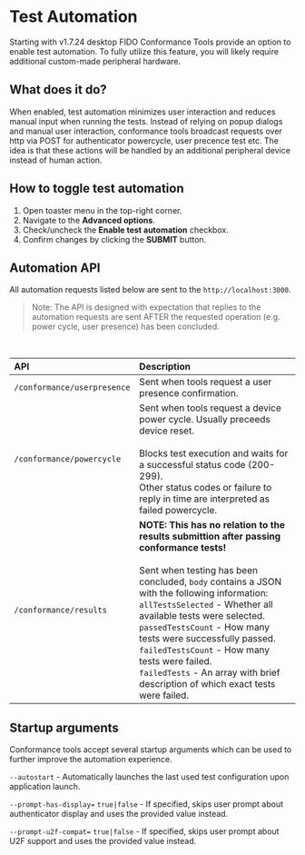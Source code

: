 # Test Automation

Starting with v1.7.24 desktop FIDO Conformance Tools provide an option to enable test automation. To fully utilize this feature, you will likely require additional custom-made peripheral hardware.

## What does it do?
When enabled, test automation minimizes user interaction and reduces manual input when running the tests. Instead of relying on popup dialogs and manual user interaction, conformance tools broadcast requests over http via POST for authenticator powercycle, user precence test etc. The idea is that these actions will be handled by an additional peripheral device instead of human action.

## How to toggle test automation
1. Open toaster menu in the top-right corner.
2. Navigate to the **Advanced options**.
3. Check/uncheck the **Enable test automation** checkbox.
4. Confirm changes by clicking the **SUBMIT** button.

## Automation API
All automation requests listed below are sent to the `http://localhost:3000`.
> Note: The API is designed with expectation that replies to the automation requests are sent AFTER the requested operation (e.g. power cycle, user presence) has been concluded.

<br>

| API | Description |
| :------ | :---------- |
| `/conformance/userpresence` | Sent when tools request a user presence confirmation. |
| `/conformance/powercycle` | Sent when tools request a device power cycle. Usually preceeds device reset. <br><br> Blocks test execution and waits for a successful status code (200-299).<br>Other status codes or failure to reply in time are interpreted as failed powercycle.|
| `/conformance/results` | **NOTE: This has no relation to the results submittion after passing conformance tests!**<br><br>Sent when testing has been concluded, `body` contains a JSON with the following information:<br>`allTestsSelected` - Whether all available tests were selected.<br>`passedTestsCount` - How many tests were successfully passed.<br>`failedTestsCount` - How many tests were failed.<br>`failedTests` - An array with brief description of which exact tests were failed. |


## Startup arguments
Conformance tools accept several startup arguments which can be used to further improve the automation experience.

`--autostart` - Automatically launches the last used test configuration upon application launch.

`--prompt-has-display=` `true|false` - If specified, skips user prompt about authenticator display and uses the provided value instead.

`--prompt-u2f-compat=` `true|false` - If specified, skips user prompt about U2F support and uses the provided value instead.
